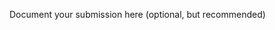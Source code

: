 Document your submission here (optional, but recommended)

<!-- 1. Pulled repo down and looked over all assets, file structure, final product and began the planning process for this exercise. -->

<!-- 2. Refered back to the readme on github, using NPM start to get the project up and runnign in the browser -->

<!-- 3. Filled out the HTML document -->

<!-- 4. Created a CSS file in the "stylesheets" folder titled "styles.css" -->

<!-- 5. Added header tags, a container for the content, the landing image from the assets, and the text for the header -->

<!-- 6. Styled the header elements in the "styles.css" file, using the "annotated-mockup.jpg" as reference-->

<!-- 7. Added bootstrap to the HTML files and set up the vertical tabs to hold the info -->

<!-- 8. Built out HTML tabs to include appropriate info info -->
